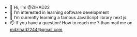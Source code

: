 - 👋 Hi, I’m @ZIHAD22
- 👀 I’m interested in learning software development 
- 🌱 I’m currently learning a famous JavaScript library next js
- 📫 If you have a question! How to reach me ? than mail me on mdzihad2244@gmail.com

<!---
ZIHAD22/ZIHAD22 is a ✨ special ✨ repository because its `README.md` (this file) appears on your GitHub profile.
You can click the Preview link to take a look at your changes.
--->
